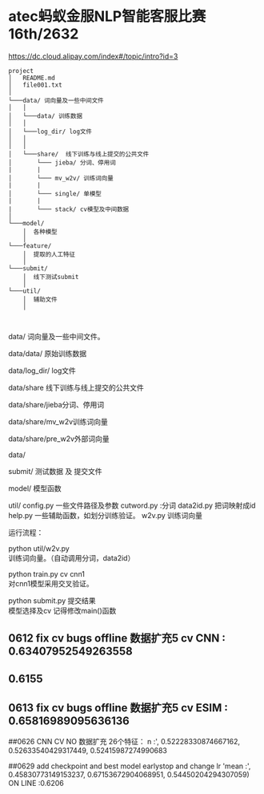# atec蚂蚁金服NLP智能客服比赛  16th/2632
https://dc.cloud.alipay.com/index#/topic/intro?id=3

```
project
│   README.md
│   file001.txt    
│
└───data/ 词向量及一些中间文件
│   │ 
│   └───data/ 训练数据
│   │
│   └───log_dir/ log文件
│   │
│   │
│   └───share/  线下训练与线上提交的公共文件
│       └─── jieba/ 分词、停用词
|       |
│       └─── mv_w2v/ 训练词向量
|       |
│       └─── single/ 单模型
|       |
|       └─── stack/ cv模型及中间数据
│   
└───model/
    │  各种模型
    │   
└───feature/
    │  提取的人工特征
    │   
└───submit/
    │  线下测试submit
    │   
└───util/
    │  辅助文件
    │   
    
    
```


data/
词向量及一些中间文件。

data/data/ 
原始训练数据

data/log_dir/
log文件

data/share
线下训练与线上提交的公共文件

data/share/jieba分词、停用词

data/share/mv_w2v训练词向量

data/share/pre_w2v外部词向量

data/


submit/
测试数据 及 提交文件

model/
模型函数


util/
config.py  一些文件路径及参数
cutword.py  :分词
data2id.py  把词映射成id
help.py 一些辅助函数，如划分训练验证。
w2v.py  训练词向量



运行流程：

python  util/w2v.py  
训练词向量。（自动调用分词，data2id）

python train.py cv  cnn1  
对cnn1模型采用交叉验证。

python submit.py  提交结果  
模型选择及cv 记得修改main()函数




## 0612 fix cv bugs offline 数据扩充5 cv  CNN :  0.63407952549263558
## 0.6155
## 0613 fix cv bugs offline 数据扩充5 cv ESIM :  0.65816989095636136


##0626 CNN CV NO 数据扩充  26个特征：
n :', 0.52228330874667162, 0.52633540429317449, 0.52415987274990683


##0629 add checkpoint and best model earlystop and change lr
'mean :', 0.45830773149153237, 0.67153672904068951, 0.54450204294307059)
 ON LINE :0.6206
